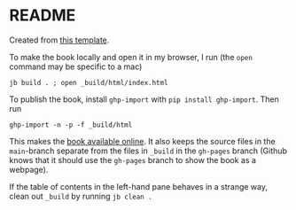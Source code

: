# README

Created from [this template](https://github.com/alexhkurz/template-for-jupyter-book).

To make the book locally and open it in my browser, I run (the `open` command may be specific to a mac)

```
jb build . ; open _build/html/index.html
```

To publish the book, install `ghp-import` with `pip install ghp-import`. Then run 

```
ghp-import -n -p -f _build/html
```

This makes the [book available online](https://alexhkurz.github.io/topics-in-category-theory). It also keeps the source files in the `main`-branch separate from the files in `_build` in the `gh-pages` branch (Github knows that it should use the `gh-pages` branch to show the book as a webpage).

If the table of contents in the left-hand pane behaves in a strange way, clean out `_build` by running `jb clean .`


